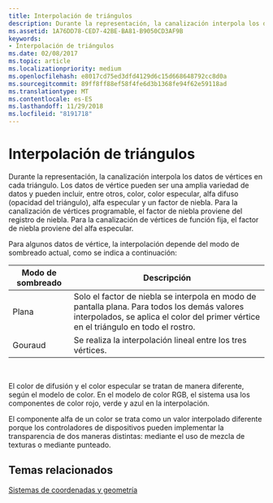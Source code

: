 ```yaml
---
title: Interpolación de triángulos
description: Durante la representación, la canalización interpola los datos de vértices en cada triángulo.
ms.assetid: 1A76DD78-CED7-42BE-BA81-B9050CD3AF9B
keywords:
- Interpolación de triángulos
ms.date: 02/08/2017
ms.topic: article
ms.localizationpriority: medium
ms.openlocfilehash: e8017cd75ed3dfd4129d6c15d668648792cc8d0a
ms.sourcegitcommit: 89ff8ff88ef58f4fe6d3b1368fe94f62e59118ad
ms.translationtype: MT
ms.contentlocale: es-ES
ms.lasthandoff: 11/29/2018
ms.locfileid: "8191718"
---
```

# <a name="triangle-interpolation"></a>Interpolación de triángulos


Durante la representación, la canalización interpola los datos de vértices en cada triángulo. Los datos de vértice pueden ser una amplia variedad de datos y pueden incluir, entre otros, color, color especular, alfa difuso (opacidad del triángulo), alfa especular y un factor de niebla. Para la canalización de vértices programable, el factor de niebla proviene del registro de niebla. Para la canalización de vértices de función fija, el factor de niebla proviene del alfa especular.

Para algunos datos de vértice, la interpolación depende del modo de sombreado actual, como se indica a continuación:

| Modo de sombreado | Descripción                                                                                                                                                                 |
|--------------|-----------------------------------------------------------------------------------------------------------------------------------------------------------------------------|
| Plana         | Solo el factor de niebla se interpola en modo de pantalla plana. Para todos los demás valores interpolados, se aplica el color del primer vértice en el triángulo en todo el rostro. |
| Gouraud      | Se realiza la interpolación lineal entre los tres vértices.                                                                                                               |

 

El color de difusión y el color especular se tratan de manera diferente, según el modelo de color. En el modelo de color RGB, el sistema usa los componentes de color rojo, verde y azul en la interpolación.

El componente alfa de un color se trata como un valor interpolado diferente porque los controladores de dispositivos pueden implementar la transparencia de dos maneras distintas: mediante el uso de mezcla de texturas o mediante punteado.

## <a name="span-idrelated-topicsspanrelated-topics"></a><span id="related-topics"></span>Temas relacionados


[Sistemas de coordenadas y geometría](coordinate-systems-and-geometry.md)

 

 




